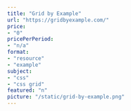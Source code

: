 ```yaml
---
title: "Grid by Example"
url: "https://gridbyexample.com/"
price: 
- "0"
pricePerPeriod: 
- "n/a"
format: 
- "resource"
- "example"
subject: 
- "css"
- "css grid"
featured: "n"
picture: "/static/grid-by-example.png"
---
```

